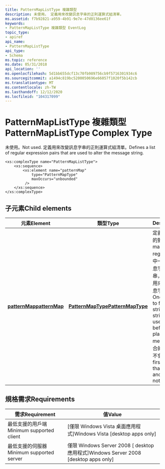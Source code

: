 ```yaml
---
title: PatternMapListType 複雜類型
description: 未使用。 定義用來改變訊息字串的正則運算式組清單。
ms.assetid: f7b92821-a959-4b91-9e7e-47d0136ee61f
keywords:
- PatternMapListType 複雜類型 EventLog
topic_type:
- apiref
api_name:
- PatternMapListType
api_type:
- Schema
ms.topic: reference
ms.date: 05/31/2018
api_location: ''
ms.openlocfilehash: 5d1bb655dcf13c70fb989756cb9f5716301934c6
ms.sourcegitcommit: a1494c819bc5200050696e66057f1020f5b142cb
ms.translationtype: MT
ms.contentlocale: zh-TW
ms.lasthandoff: 12/12/2020
ms.locfileid: "104317099"
---
```

# <a name="patternmaplisttype-complex-type"></a><span data-ttu-id="de834-105">PatternMapListType 複雜類型</span><span class="sxs-lookup"><span data-stu-id="de834-105">PatternMapListType Complex Type</span></span>

<span data-ttu-id="de834-106">未使用。</span><span class="sxs-lookup"><span data-stu-id="de834-106">Not used.</span></span> <span data-ttu-id="de834-107">定義用來改變訊息字串的正則運算式組清單。</span><span class="sxs-lookup"><span data-stu-id="de834-107">Defines a list of regular expression pairs that are used to alter the message string.</span></span>

``` syntax
<xs:complexType name="PatternMapListType">
    <xs:sequence>
        <xs:element name="patternMap"
            type="PatternMapType"
            maxOccurs="unbounded"
         />
    </xs:sequence>
</xs:complexType>
```

## <a name="child-elements"></a><span data-ttu-id="de834-108">子元素</span><span class="sxs-lookup"><span data-stu-id="de834-108">Child elements</span></span>



| <span data-ttu-id="de834-109">元素</span><span class="sxs-lookup"><span data-stu-id="de834-109">Element</span></span>                                                                         | <span data-ttu-id="de834-110">類型</span><span class="sxs-lookup"><span data-stu-id="de834-110">Type</span></span>                                                                     | <span data-ttu-id="de834-111">Description</span><span class="sxs-lookup"><span data-stu-id="de834-111">Description</span></span>                                                                                                                                                                                                                                                                                                              |
|---------------------------------------------------------------------------------|--------------------------------------------------------------------------|--------------------------------------------------------------------------------------------------------------------------------------------------------------------------------------------------------------------------------------------------------------------------------------------------------------------------|
| [<span data-ttu-id="de834-112">**patternMap**</span><span class="sxs-lookup"><span data-stu-id="de834-112">**patternMap**</span></span>](eventmanifestschema-patternmap-patternmaplisttype-element.md) | [<span data-ttu-id="de834-113">**PatternMapType**</span><span class="sxs-lookup"><span data-stu-id="de834-113">**PatternMapType**</span></span>](eventmanifestschema-patternmaptype-complextype.md) | <span data-ttu-id="de834-114">定義兩個正則運算式之間的對應。</span><span class="sxs-lookup"><span data-stu-id="de834-114">Defines a mapping between two regular expressions.</span></span> <span data-ttu-id="de834-115">其中一個運算式可用來在訊息字串中尋找相符的字串，而另一個運算式則是用來在服務將字串放回訊息字串之前變更字串。</span><span class="sxs-lookup"><span data-stu-id="de834-115">One expression is used to find a matching string in the message string and the other is used to alter the string before the service places it back in the message string.</span></span> <span data-ttu-id="de834-116">使用符合的第一個模式對應，且不會嘗試其他模式。</span><span class="sxs-lookup"><span data-stu-id="de834-116">The first pattern mapping that matches is used and other patterns are not tried.</span></span><br/> |



## <a name="requirements"></a><span data-ttu-id="de834-117">規格需求</span><span class="sxs-lookup"><span data-stu-id="de834-117">Requirements</span></span>



| <span data-ttu-id="de834-118">需求</span><span class="sxs-lookup"><span data-stu-id="de834-118">Requirement</span></span> | <span data-ttu-id="de834-119">值</span><span class="sxs-lookup"><span data-stu-id="de834-119">Value</span></span> |
|-------------------------------------|------------------------------------------------------|
| <span data-ttu-id="de834-120">最低支援的用戶端</span><span class="sxs-lookup"><span data-stu-id="de834-120">Minimum supported client</span></span><br/> | <span data-ttu-id="de834-121">\[僅限 Windows Vista 桌面應用程式\]</span><span class="sxs-lookup"><span data-stu-id="de834-121">Windows Vista \[desktop apps only\]</span></span><br/>       |
| <span data-ttu-id="de834-122">最低支援的伺服器</span><span class="sxs-lookup"><span data-stu-id="de834-122">Minimum supported server</span></span><br/> | <span data-ttu-id="de834-123">僅限 Windows Server 2008 \[ desktop 應用程式\]</span><span class="sxs-lookup"><span data-stu-id="de834-123">Windows Server 2008 \[desktop apps only\]</span></span><br/> |



 

 






